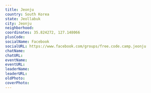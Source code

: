 ```yaml
---
title: Jeonju
country: South Korea
state: Jeollabuk
city: Jeonju
neighborhood: 
coordinates: 35.824272, 127.148066
plusCode:
socialName: Facebook
socialURL: https://www.facebook.com/groups/free.code.camp.jeonju
chatName:
chatURL:
eventName:
eventURL:
leaderName:
leaderURL:
oldPhoto: 
coverPhoto:
---
```

